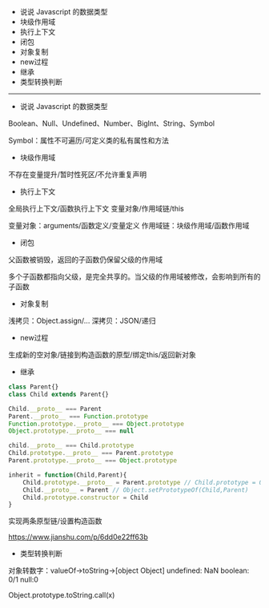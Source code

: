 * 说说 Javascript 的数据类型
* 块级作用域
* 执行上下文
* 闭包
* 对象复制
* new过程
* 继承
* 类型转换判断

---

* 说说 Javascript 的数据类型

Boolean、Null、Undefined、Number、BigInt、String、Symbol

Symbol：属性不可遍历/可定义类的私有属性和方法

* 块级作用域

不存在变量提升/暂时性死区/不允许重复声明

* 执行上下文

全局执行上下文/函数执行上下文
变量对象/作用域链/this

变量对象：arguments/函数定义/变量定义
作用域链：块级作用域/函数作用域

* 闭包

父函数被销毁，返回的子函数仍保留父级的作用域

多个子函数都指向父级，是完全共享的。当父级的作用域被修改，会影响到所有的子函数

* 对象复制

浅拷贝：Object.assign/...
深拷贝：JSON/递归

* new过程

生成新的空对象/链接到构造函数的原型/绑定this/返回新对象

* 继承

```js
class Parent{}
class Child extends Parent{}

Child.__proto__ === Parent
Parent.__proto__ === Function.prototype
Function.prototype.__proto__ === Object.prototype
Object.prototype.__proto__ === null

child.__proto__ === Child.prototype
Child.prototype.__proto__ === Parent.prototype
Parent.prototype.__proto__ === Object.prototype

inherit = function(Child,Parent){
    Child.prototype.__proto__ = Parent.prototype // Child.prototype = Object.create(Parent.prototype)
    Child.__proto__ = Parent // Object.setPrototypeOf(Child,Parent)
    Child.prototype.constructor = Child
}
```

实现两条原型链/设置构造函数

https://www.jianshu.com/p/6dd0e22ff63b

* 类型转换判断

对象转数字：valueOf->toString->[object Object]
undefined: NaN
boolean: 0/1
null:0

Object.prototype.toString.call(x)